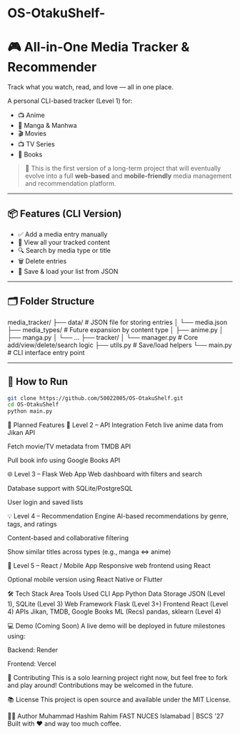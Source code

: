 # OS-OtakuShelf-
# 🎮 All-in-One Media Tracker & Recommender

Track what you watch, read, and love — all in one place.

A personal CLI-based tracker (Level 1) for:
- 📺 Anime
- 📖 Manga & Manhwa
- 🎬 Movies
- 📺 TV Series
- 📘 Books

> 🚀 This is the first version of a long-term project that will eventually evolve into a full **web-based** and **mobile-friendly** media management and recommendation platform.

---

## 📦 Features (CLI Version)
- ✅ Add a media entry manually
- 📄 View all your tracked content
- 🔍 Search by media type or title
- 🗑️ Delete entries
- 💾 Save & load your list from JSON

---

## 🗂️ Folder Structure

media_tracker/
├── data/ # JSON file for storing entries
│ └── media.json
├── media_types/ # Future expansion by content type
│ ├── anime.py
│ ├── manga.py
│ └── ...
├── tracker/
│ └── manager.py # Core add/view/delete/search logic
├── utils.py # Save/load helpers
└── main.py # CLI interface entry point


---

## 🧪 How to Run

```bash
git clone https://github.com/50022005/OS-OtakuShelf.git
cd OS-OtakuShelf
python main.py

```
🧠 Planned Features
🎯 Level 2 – API Integration
Fetch live anime data from Jikan API

Fetch movie/TV metadata from TMDB API

Pull book info using Google Books API

🌐 Level 3 – Flask Web App
Web dashboard with filters and search

Database support with SQLite/PostgreSQL

User login and saved lists

💡 Level 4 – Recommendation Engine
AI-based recommendations by genre, tags, and ratings

Content-based and collaborative filtering

Show similar titles across types (e.g., manga <=> anime)

📱 Level 5 – React / Mobile App
Responsive web frontend using React

Optional mobile version using React Native or Flutter

🛠 Tech Stack
Area	Tools Used
CLI App	Python
Data Storage	JSON (Level 1), SQLite (Level 3)
Web Framework	Flask (Level 3+)
Frontend	React (Level 4)
APIs	Jikan, TMDB, Google Books
ML (Recs)	pandas, sklearn (Level 4)

💻 Demo (Coming Soon)
A live demo will be deployed in future milestones using:

Backend: Render

Frontend: Vercel

🙌 Contributing
This is a solo learning project right now, but feel free to fork and play around! Contributions may be welcomed in the future.

📚 License
This project is open source and available under the MIT License.

👨‍💻 Author
Muhammad Hashim Rahim
FAST NUCES Islamabad | BSCS '27
Built with ❤️ and way too much coffee.
